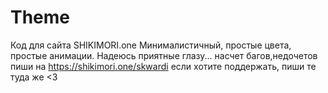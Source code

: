 # Theme
Код для сайта SHIKIMORI.one 
Минималистичный, простые цвета, простые анимации.
Надеюсь приятные глазу...
насчет багов,недочетов пиши на https://shikimori.one/skwardi
если хотите поддержать, пиши те туда же <3 
